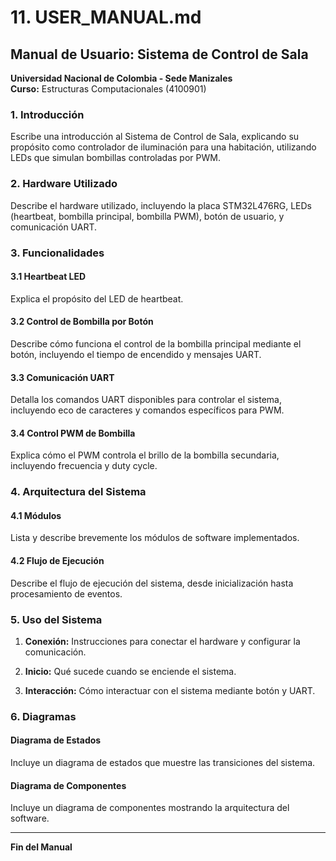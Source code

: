 # 11. USER_MANUAL.md

## Manual de Usuario: Sistema de Control de Sala

**Universidad Nacional de Colombia - Sede Manizales**  
**Curso:** Estructuras Computacionales (4100901)

### 1. Introducción

Escribe una introducción al Sistema de Control de Sala, explicando su propósito como controlador de iluminación para una habitación, utilizando LEDs que simulan bombillas controladas por PWM.

### 2. Hardware Utilizado

Describe el hardware utilizado, incluyendo la placa STM32L476RG, LEDs (heartbeat, bombilla principal, bombilla PWM), botón de usuario, y comunicación UART.

### 3. Funcionalidades

#### 3.1 Heartbeat LED
Explica el propósito del LED de heartbeat.

#### 3.2 Control de Bombilla por Botón
Describe cómo funciona el control de la bombilla principal mediante el botón, incluyendo el tiempo de encendido y mensajes UART.

#### 3.3 Comunicación UART
Detalla los comandos UART disponibles para controlar el sistema, incluyendo eco de caracteres y comandos específicos para PWM.

#### 3.4 Control PWM de Bombilla
Explica cómo el PWM controla el brillo de la bombilla secundaria, incluyendo frecuencia y duty cycle.

### 4. Arquitectura del Sistema

#### 4.1 Módulos
Lista y describe brevemente los módulos de software implementados.

#### 4.2 Flujo de Ejecución
Describe el flujo de ejecución del sistema, desde inicialización hasta procesamiento de eventos.

### 5. Uso del Sistema

1. **Conexión:**
   Instrucciones para conectar el hardware y configurar la comunicación.

2. **Inicio:**
   Qué sucede cuando se enciende el sistema.

3. **Interacción:**
   Cómo interactuar con el sistema mediante botón y UART.

### 6. Diagramas

#### Diagrama de Estados
Incluye un diagrama de estados que muestre las transiciones del sistema.

#### Diagrama de Componentes
Incluye un diagrama de componentes mostrando la arquitectura del software.

---

**Fin del Manual**